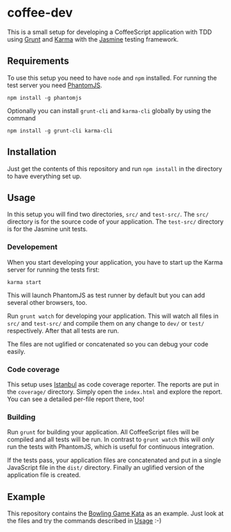 # coffee-dev

This is a small setup for developing a CoffeeScript application with TDD using [Grunt](http://gruntjs.com/) and [Karma](http://karma-runner.github.io/0.12/index.html) with the [Jasmine](http://jasmine.github.io/) testing framework.

## Requirements

To use this setup you need to have `node` and `npm` installed. For running the test server you need [PhantomJS](http://phantomjs.org/).

```
npm install -g phantomjs
```

Optionally you can install `grunt-cli` and `karma-cli` globally by using the command

```
npm install -g grunt-cli karma-cli
```

## Installation

Just get the contents of this repository and run `npm install` in the directory to have everything set up.

## Usage

In this setup you will find two directories, `src/` and `test-src/`. The `src/` directory is for the source code of your application. The `test-src/` directory is for the Jasmine unit tests.

### Developement

When you start developing your application, you have to start up the Karma server for running the tests first:

```
karma start
```

This will launch PhantomJS as test runner by default but you can add several other browsers, too.

Run `grunt watch` for developing your application. This will watch all files in `src/` and `test-src/` and compile them on any change to `dev/` or `test/` respectively. After that all tests are run.

The files are not uglified or concatenated so you can debug your code easily.

### Code coverage

This setup uses [Istanbul](https://github.com/yahoo/istanbul) as code coverage reporter. The reports are put in the `coverage/` directory. Simply open the `index.html` and explore the report. You can see a detailed per-file report there, too!

### Building

Run `grunt` for building your application. All CoffeeScript files will be compiled and all tests will be run. In contrast to `grunt watch` this will *only* run the tests with PhantomJS, which is useful for continuous integration.

If the tests pass, your application files are concatenated and put in a single JavaScript file in the `dist/` directory. Finally an uglified version of the application file is created.

## Example

This repository contains the [Bowling Game Kata](http://butunclebob.com/ArticleS.UncleBob.TheBowlingGameKata) as an example. Just look at the files and try the commands described in [Usage](#usage) :-)

